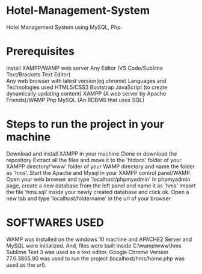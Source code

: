 # Hotel-Management-System
Hotel Management System using MySQL, Php.


# Prerequisites

Install XAMPP/WAMP web server
Any Editor (VS Code/Sublime Text/Brackets Text Editor) </br>
Any web browser with latest version(eg chrome)
Languages and Technologies used
HTML5/CSS3
Bootstrap
JavaScript (to create dynamically updating content)
XAMPP (A web server by Apache Friends)/WAMP
Php
MySQL (An RDBMS that uses SQL)

# Steps to run the project in your machine
Download and install XAMPP in your machine
Clone or download the repository
Extract all the files and move it to the 'htdocs' folder of your XAMPP directory/'www' folder of your WAMP directory and name the folder as 'hms'.
Start the Apache and Mysql in your XAMPP control panel/WAMP.
Open your web browser and type 'localhost/phpmyadmin'
In phpmyadmin page, create a new database from the left panel and name it as 'hms'
Import the file 'hms.sql' inside your newly created database and click ok.
Open a new tab and type 'localhost/foldername' in the url of your browser

# SOFTWARES USED
WAMP was installed on the windows 10 machine and APACHE2 Server and MySQL were initialized. And, files were built inside C:\wamp\www\hms
Sublime Text 3 was used as a text editor.
Google Chrome Version 77.0.3865.90 was used to run the project (localhost/hms/home.php was used as the url).
